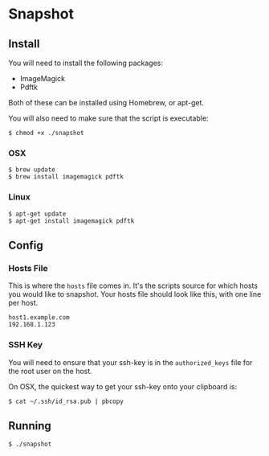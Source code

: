 # Snapshot

## Install

You will need to install the following packages:

- ImageMagick
- Pdftk

Both of these can be installed using Homebrew, or apt-get.

You will also need to make sure that the script is executable:
```
$ chmod +x ./snapshot
```

### OSX

```
$ brew update
$ brew install imagemagick pdftk
```

### Linux

```
$ apt-get update
$ apt-get install imagemagick pdftk
```

## Config

### Hosts File
This is where the `hosts` file comes in. It's the scripts source for which hosts you would like to snapshot. 
Your hosts file should look like this, with one line per host.

```
host1.example.com
192.168.1.123
```

### SSH Key

You will need to ensure that your ssh-key is in the `authorized_keys` file for the root user on the host.

On OSX, the quickest way to get your ssh-key onto your clipboard is:
```
$ cat ~/.ssh/id_rsa.pub | pbcopy
```

## Running

```
$ ./snapshot
```


